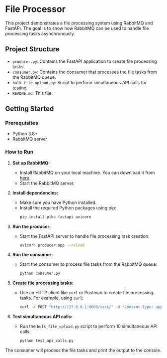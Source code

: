 # File Processor

This project demonstrates a file processing system using RabbitMQ and FastAPI. The goal is to show how RabbitMQ can be used to handle file processing tasks asynchronously.

## Project Structure

- `producer.py`: Contains the FastAPI application to create file processing tasks.
- `consumer.py`: Contains the consumer that processes the file tasks from the RabbitMQ queue.
- `bulk_file_upload.py`: Script to perform simultaneous API calls for testing.
- `README.md`: This file.

## Getting Started

### Prerequisites

- Python 3.8+
- RabbitMQ server

### How to Run

1. **Set up RabbitMQ:**

   - Install RabbitMQ on your local machine. You can download it from [here](https://www.rabbitmq.com/download.html).
   - Start the RabbitMQ server.

2. **Install dependencies:**

   - Make sure you have Python installed.
   - Install the required Python packages using pip:
     ```sh
     pip install pika fastapi uvicorn
     ```

3. **Run the producer:**

   - Start the FastAPI server to handle file processing task creation:
     ```sh
     uvicorn producer:app --reload
     ```

4. **Run the consumer:**

   - Start the consumer to process file tasks from the RabbitMQ queue:
     ```sh
     python consumer.py
     ```

5. **Create file processing tasks:**

   - Use an HTTP client like `curl` or Postman to create file processing tasks. For example, using `curl`:
     ```sh
     curl -X POST "http://127.0.0.1:8000/task/" -H "Content-Type: application/json" -d "{\"file_path\": \"/path/to/file\"}"
     ```

6. **Test simultaneous API calls:**
   - Run the `bulk_file_upload.py` script to perform 10 simultaneous API calls:
     ```sh
     python test_api_calls.py
     ```

The consumer will process the file tasks and print the output to the console.
